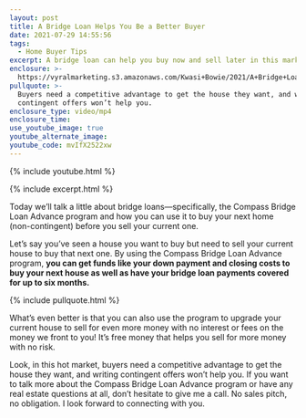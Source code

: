 ```yaml
---
layout: post
title: A Bridge Loan Helps You Be a Better Buyer
date: 2021-07-29 14:55:56
tags:
  - Home Buyer Tips
excerpt: A bridge loan can help you buy now and sell later in this market.
enclosure: >-
  https://vyralmarketing.s3.amazonaws.com/Kwasi+Bowie/2021/A+Bridge+Loan+Helps+You+Be+a+Better+Buyer.mp4
pullquote: >-
  Buyers need a competitive advantage to get the house they want, and writing
  contingent offers won’t help you.
enclosure_type: video/mp4
enclosure_time:
use_youtube_image: true
youtube_alternate_image:
youtube_code: mvIfX2522xw
---
```

{% include youtube.html %}

{% include excerpt.html %}

Today we’ll talk a little about bridge loans—specifically, the Compass Bridge Loan Advance program and how you can use it to buy your next home (non-contingent) before you sell your current one.

Let’s say you’ve seen a house you want to buy but need to sell your current house to buy that next one. By using the Compass Bridge Loan Advance program, **you can get funds like your down payment and closing costs to buy your next house as well as have your bridge loan payments covered for up to six months.**

{% include pullquote.html %}

What’s even better is that you can also use the program to upgrade your current house to sell for even more money with no interest or fees on the money we front to you\! It’s free money that helps you sell for more money with no risk.

Look, in this hot market, buyers need a competitive advantage to get the house they want, and writing contingent offers won’t help you. If you want to talk more about the Compass Bridge Loan Advance program or have any real estate questions at all, don’t hesitate to give me a call. No sales pitch, no obligation. I look forward to connecting with you.

&nbsp;
